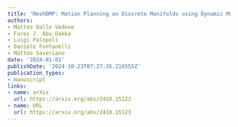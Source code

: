 ```yaml
---
title: 'MeshDMP: Motion Planning on Discrete Manifolds using Dynamic Movement Primitives'
authors:
- Matteo Dalle Vedove
- Fares J. Abu-Dakka
- Luigi Palopoli
- Daniele Fontanelli
- Matteo Saveriano
date: '2024-01-01'
publishDate: '2024-10-23T07:27:35.216555Z'
publication_types:
- manuscript
links:
- name: arXiv
  url: https://arxiv.org/abs/2410.15123
- name: URL
  url: https://arxiv.org/abs/2410.15123
---
```

